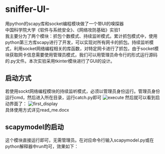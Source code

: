 # sniffer-UI-
用python的scapy库和socket编程模块做了一个带UI的嗅探器<br>
中国科学院大学《软件与系统安全》、《网络攻防基础》实验1<br>
我主要分为了两个模块：抓包个数模式、持续监听模式。累计抓包模式中，使用python第三方库scapy进行了开发，可以实现对所有网卡的抓包。持续监听模式，利用socket网络编程相关的库函数，对特定网卡进行了抓包，由于socket模块获取网卡信息需要使用管理员模式，我们可以用管理员命令行的形式运行源码的.py文件。本次实验采用tkinter模块进行了GUI的设计。  
## 启动方式
若使用sockt网络编程模块的持续监听模式，必须以管理员身份运行。管理员身份运行cmd，然后进入所在目录，运行catch.py即可
![execute](https://user-images.githubusercontent.com/115724910/225799596-08701049-0c33-46c1-b8fe-8b574cffbda3.png)
然后就可以看到启动界面了：
![first_display](https://user-images.githubusercontent.com/115724910/225799702-befa656a-2d59-4483-be2a-6aac1fcc3e6f.png)<br>
具体使用方式详见read_me.docx<br>
## scapymodel的启动
这个模块直接运行即可，无需管理员。在对应命令行输入scapymodel.py或在python解释器中run均可，效果如下：<br>
